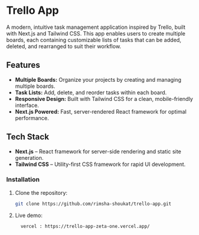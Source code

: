 # Trello App

A modern, intuitive task management application inspired by Trello, built with Next.js and Tailwind CSS. This app enables users to create multiple boards, each containing customizable lists of tasks that can be added, deleted, and rearranged to suit their workflow.

## Features

- **Multiple Boards:** Organize your projects by creating and managing multiple boards.
- **Task Lists:** Add, delete, and reorder tasks within each board.
- **Responsive Design:** Built with Tailwind CSS for a clean, mobile-friendly interface.
- **Next.js Powered:** Fast, server-rendered React framework for optimal performance.

## Tech Stack

- **Next.js** – React framework for server-side rendering and static site generation.
- **Tailwind CSS** – Utility-first CSS framework for rapid UI development.

### Installation

1. Clone the repository:

   ```bash
   git clone https://github.com/rimsha-shoukat/trello-app.git

2. Live demo:
   ```bash
     vercel : https://trello-app-zeta-one.vercel.app/
